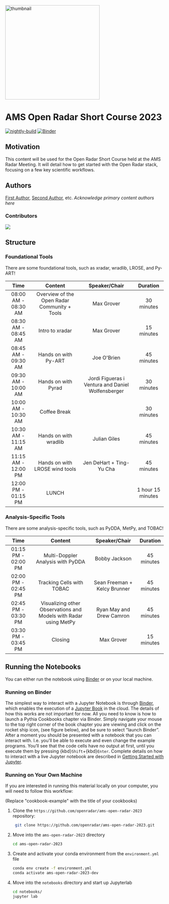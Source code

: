 <img src="https://upload.wikimedia.org/wikipedia/commons/thumb/5/52/Norman_Doppler_Radar_-_NOAA.jpg/640px-Norman_Doppler_Radar_-_NOAA.jpg" alt="thumbnail" width="300"/>

# AMS Open Radar Short Course 2023

[![nightly-build](https://github.com/openradar/ams-open-radar-2023/actions/workflows/nightly-build.yaml/badge.svg)](https://github.com/openradar/ams-open-radar-2023/actions/workflows/nightly-build.yaml)
[![Binder](http://binder.mypythia.org/badge_logo.svg)](http://binder.mypythia.org/v2/gh/openradar/ams-open-radar-2023/main?labpath=notebooks)


## Motivation

This content will be used for the Open Radar Short Course held at the AMS Radar Meeting. It will detail how to get started with the Open Radar stack, focusing on a few key scientific workflows.

## Authors

[First Author](@first-author), [Second Author](@second-author), etc. _Acknowledge primary content authors here_

### Contributors

<a href="https://github.com/openradar/ams-open-radar-2023/graphs/contributors">
  <img src="https://contrib.rocks/image?repo=openradar/ams-open-radar-2023" />
</a>

## Structure


### Foundational Tools

There are some foundational tools, such as xradar, wradlib, LROSE, and Py-ART!

|       Time          |    Content                                        | Speaker/Chair | Duration   |
|    :---:            |    :----:                                         |    :---:      | :----:     |
| 08:00 AM - 08:30 AM | Overview of the Open Radar Community + Tools      | Max Grover    | 30 minutes |
| 08:30 AM - 08:45 AM | Intro to xradar                                   | Max Grover    | 15 minutes |
| 08:45 AM - 09:30 AM | Hands on with Py-ART                              | Joe O'Brien   | 45 minutes |
| 09:30 AM - 10:00 AM | Hands on with Pyrad                               | Jordi Figueras i Ventura and Daniel Wolfensberger |  30 minutes  |
| 10:00 AM - 10:30 AM | Coffee Break                                      |               | 30 minutes |
| 10:30 AM - 11:15 AM | Hands on with wradlib                             |  Julian Giles | 45 minutes |
| 11:15 AM - 12:00 PM | Hands on with LROSE wind tools                    | Jen DeHart + Ting-Yu Cha | 45 minutes |
| 12:00 PM - 01:15 PM | LUNCH                                             |               | 1 hour 15 minutes |

### Analysis-Specific Tools

There are some analysis-specific tools, such as PyDDA, MetPy, and TOBAC!

|       Time          |    Content                                        | Speaker/Chair | Duration   |
|    :---:            |    :----:                                         |    :---:      | :----:     |
| 01:15 PM - 02:00 PM | Multi-Doppler Analysis with PyDDA                 | Bobby Jackson | 45 minutes |
| 02:00 PM - 02:45 PM | Tracking Cells with TOBAC                         | Sean Freeman + Kelcy Brunner | 45 minutes |
| 02:45 PM - 03:30 PM | Visualizing other Observations and Models with Radar using MetPy | Ryan May and Drew Camron | 45 minutes |
| 03:30 PM - 03:45 PM | Closing                                           | Max Grover   | 15 minutes |


## Running the Notebooks

You can either run the notebook using [Binder](https://mybinder.org/) or on your local machine.

### Running on Binder

The simplest way to interact with a Jupyter Notebook is through
[Binder](https://mybinder.org/), which enables the execution of a
[Jupyter Book](https://jupyterbook.org) in the cloud. The details of how this works are not
important for now. All you need to know is how to launch a Pythia
Cookbooks chapter via Binder. Simply navigate your mouse to
the top right corner of the book chapter you are viewing and click
on the rocket ship icon, (see figure below), and be sure to select
“launch Binder”. After a moment you should be presented with a
notebook that you can interact with. I.e. you’ll be able to execute
and even change the example programs. You’ll see that the code cells
have no output at first, until you execute them by pressing
{kbd}`Shift`\+{kbd}`Enter`. Complete details on how to interact with
a live Jupyter notebook are described in [Getting Started with
Jupyter](https://foundations.projectpythia.org/foundations/getting-started-jupyter.html).

### Running on Your Own Machine

If you are interested in running this material locally on your computer, you will need to follow this workflow:

(Replace "cookbook-example" with the title of your cookbooks)

1. Clone the `https://github.com/openradar/ams-open-radar-2023` repository:

   ```bash
    git clone https://github.com/openradar/ams-open-radar-2023.git
   ```

1. Move into the `ams-open-radar-2023` directory
   ```bash
   cd ams-open-radar-2023
   ```
1. Create and activate your conda environment from the `environment.yml` file
   ```bash
   conda env create -f environment.yml
   conda activate ams-open-radar-2023-dev
   ```
1. Move into the `notebooks` directory and start up Jupyterlab
   ```bash
   cd notebooks/
   jupyter lab
   ```
